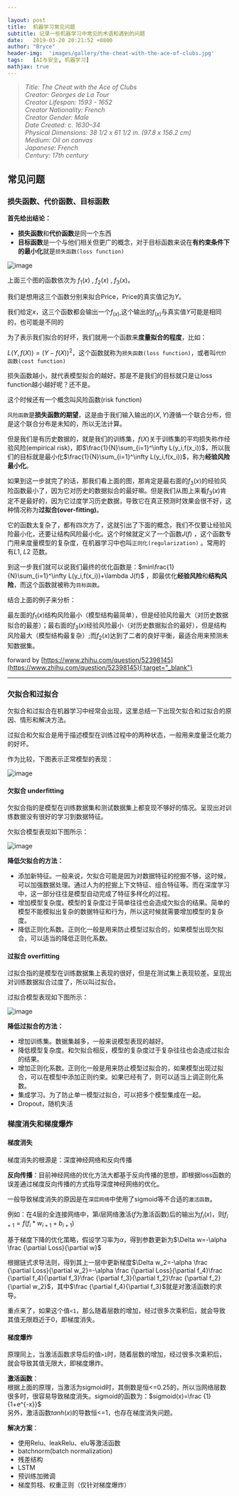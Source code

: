 ```yaml
---

layout: post
title:  机器学习常见问题
subtitle: 记录一些机器学习中常见的术语和遇到的问题
date:   2019-03-20 20:21:52 +0800
author: "Bryce"
header-img:  'images/gallery/the-cheat-with-the-ace-of-clubs.jpg'
tags:   [AI与安全, 机器学习]
mathjax: true
---
```


> <cite>Title: The Cheat with the Ace of Clubs  
Creator: Georges de La Tour  
Creator Lifespan: 1593 - 1652  
Creator Nationality: French  
Creator Gender: Male  
Date Created: c. 1630–34  
Physical Dimensions: 38 1/2 x 61 1/2 in. (97.8 x 156.2 cm)  
Medium: Oil on canvas  
Japanese: French  
Century: 17th century   </cite>  

## 常见问题

### 损失函数、代价函数、目标函数

**首先给出结论：**  

- **损失函数**和**代价函数**是同一个东西
- **目标函数**是一个与他们相关但更广的概念，对于目标函数来说在**有约束条件下的最小化**就是`损失函数(loss function)`  

![image](/images/posts/ai_sec/loss_1.png)

上面三个图的函数依次为 $f_1(x)$ , $f_2(x)$ , $f_3(x)$。  

我们是想用这三个函数分别来拟合Price，Price的真实值记为$Y$。  

我们给定$x$，这三个函数都会输出一个$f_(x)$,这个输出的$f_(x)$与真实值$Y$可能是相同的，也可能是不同的

为了表示我们拟合的好坏，我们就用一个函数来**度量拟合的程度**，比如：

$L(Y, f(X))= (Y-f(X))^2$，这个函数就称为`损失函数(loss function)`，或者叫`代价函数(cost function)`  

损失函数越小，就代表模型拟合的越好。那是不是我们的目标就只是让loss function越小越好呢？还不是。

这个时候还有一个概念叫风险函数(risk function)  

`风险函数`是**损失函数的期望**，这是由于我们输入输出的$(X,Y)$遵循一个联合分布，但是这个联合分布是未知的，所以无法计算。

但是我们是有历史数据的，就是我们的训练集，$f(X)$关于训练集的平均损失称作经验风险(empirical risk)，即$\frac{1}{N}\sum_{i=1}^\infty L(y_i,f(x_i))$，所以我们的目标就是最小化$\frac{1}{N}\sum_{i=1}^\infty L(y_i,f(x_i))$，称为**经验风险最小化**。

如果到这一步就完了的话，那我们看上面的图，那肯定是最右面的$f_3(x)$的经验风险函数最小了，因为它对历史的数据拟合的最好嘛。但是我们从图上来看$f_3(x)$肯定不是最好的，因为它过度学习历史数据，导致它在真正预测时效果会很不好，这种情况称为**过拟合(over-fitting)**。  

它的函数太复杂了，都有四次方了，这就引出了下面的概念，我们不仅要让经验风险最小化，还要让结构风险最小化。这个时候就定义了一个函数$J(f)$ ，这个函数专门用来度量模型的复杂度，在机器学习中也叫`正则化(regularization)` 。常用的有$L1$, $L2$ 范数。  

到这一步我们就可以说我们最终的优化函数是：$min\frac{1}{N}\sum_{i=1}^\infty L(y_i,f(x_i))+\lambda J(f)$ ，即最优化**经验风险**和**结构风险**，而这个函数就被称为`目标函数`。  

结合上面的例子来分析：

最左面的$f_1(x)$结构风险最小（模型结构最简单），但是经验风险最大（对历史数据拟合的最差）；最右面的$f_3(x)$经验风险最小（对历史数据拟合的最好），但是结构风险最大（模型结构最复杂）;而$f_2(x)$达到了二者的良好平衡，最适合用来预测未知数据集。  

forward by [https://www.zhihu.com/question/52398145](https://www.zhihu.com/question/52398145){:target="_blank"}  

---

### 欠拟合和过拟合

欠拟合和过拟合在机器学习中经常会出现，这里总结一下出现欠拟合和过拟合的原因、情形和解决方法。  

过拟合和欠拟合是用于描述模型在训练过程中的两种状态，一般用来度量泛化能力的好坏。

作为比较，下图表示正常模型的表现：

![image](/images/posts/ai_sec/normal-model.png)

#### 欠拟合 underfitting

欠拟合指的是模型在训练数据集和测试数据集上都变现不够好的情况。呈现出对训练数据没有很好的学习到数据特征。

欠拟合模型表现如下图所示：

![image](/images/posts/ai_sec/underfitting.png)

**降低欠拟合的方法：**  

- 添加新特征。一般来说，欠拟合可能是因为对数据特征的挖掘不够，这时候，可以加强数据处理。通过人为的挖掘上下文特征、组合特征等。而在深度学习中，这一部分往往是模型自动完成了特征多样化的过程。
- 增加模型复杂度。模型的复杂度过于简单往往也会造成欠拟合的结果。简单的模型不能模拟出复杂的数据特征和行为，所以这时候就需要增加模型的复杂度。
- 降低正则化系数。正则化一般是用来防止模型过拟合的，如果模型出现欠拟合，可以适当的降低正则化系数。

#### 过拟合 overfitting

过拟合指的是模型在训练数据集上表现的很好，但是在测试集上表现较差。呈现出对训练数据拟合过度了，所以叫过拟合。

过拟合模型表现如下图所示：

![image](/images/posts/ai_sec/overfitting.png)

**降低过拟合的方法：**  

- 增加训练集。数据集越多，一般来说模型表现的越好。
- 降低模型复杂度。和欠拟合相反，模型的复杂度过于复杂往往也会造成过拟合的结果。
- 增加正则化系数。正则化一般是用来防止模型过拟合的，如果模型出现过拟合，可以在模型中添加正则约束。如果已经有了，则可以适当上调正则化系数。
- 集成学习。为了防止单一模型过拟合，可以把多个模型集成在一起。
- Dropout，随机失活

### 梯度消失和梯度爆炸  

#### 梯度消失

梯度消失的根源是：深度神经网络和反向传播

**反向传播**：目前神经网络的优化方法大都基于反向传播的思想，即根据loss函数的误差通过梯度反向传播的方式指导深度神经网络的优化。

一般导致梯度消失的原因是在`深层网络`中使用了sigmoid等不合适的`激活函数`。  

例如：在4层的全连接网络中，第$i$层网络激活($f$为激活函数)后的输出为$f_i(x)$，则$f_{i+1}=f(f_i*w_{i+1}+b_{i+1})$

基于梯度下降的优化策略，假设学习率为$\alpha$，得到参数更新为$\Delta w=-\alpha \frac {\partial Loss}{\partial w}$

根据链式求导法则，得到其上一层中更新梯度$\Delta w_2=-\alpha \frac {\partial Loss}{\partial w_2}=-\alpha \frac {\partial Loss}{\partial f_4}\frac {\partial f_4}{\partial f_3}\frac {\partial f_3}{\partial f_2}\frac {\partial f_2}{\partial w_2}$，其中$\frac {\partial f_4}{\partial f_3}$就是对激活函数的求导。

重点来了，如果这个值`<1`，那么随着层数的增加，经过很多次乘积后，就会导致其值无限趋近于0，即梯度消失。  

#### 梯度爆炸

原理同上，当激活函数求导后的值`>1`时，随着层数的增加，经过很多次乘积后，就会导致其值无限大，即梯度爆炸。

**激活函数**：  
根据上面的原理，当激活为sigmoid时，其倒数是恒<=0.25的，所以当网络层数很多时，很容易导致梯度消失。sigmoid的函数为：$sigmoid(x)=\frac {1}{1+e^{-x}}$  
另外，激活函数$tanh(x)$的导数恒<=1，也存在梯度消失问题。

**解决方案**：

- 使用Relu、leakRelu、elu等激活函数
- batchnorm(batch normalization)
- 残差结构
- LSTM
- 预训练加微调
- 梯度剪枝、权重正则（仅针对梯度爆炸）
